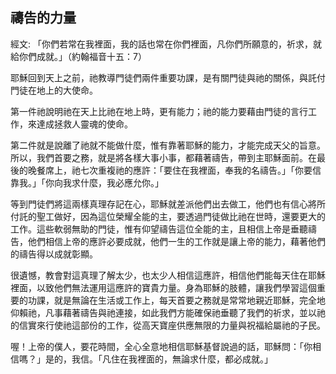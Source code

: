 ## 禱告的力量 ##

經文: 「你們若常在我裡面，我的話也常在你們裡面，凡你們所願意的，祈求，就給你們成就。」（約翰福音十五：7）



耶穌回到天上之前，祂教導門徒們兩件重要功課，是有關門徒與祂的關係，與託付門徒在地上的大使命。

第一件祂說明祂在天上比祂在地上時，更有能力；祂的能力要藉由門徒的言行工作，來達成拯救人靈魂的使命。

第二件就是說離了祂就不能做什麼，惟有靠著耶穌的能力，才能完成天父的旨意。所以，我們首要之務，就是將各樣大事小事，都藉著禱告，帶到主耶穌面前。在最後的晚餐席上，祂七次重複祂的應許：「要住在我裡面，奉我的名禱告。」「你要信靠我。」「你向我求什麼，我必應允你。」

等到門徒們將這兩樣真理存記在心，耶穌就差派他們出去做工，他們也有信心將所付託的聖工做好，因為這位榮耀全能的主，要透過門徒做比祂在世時，還要更大的工作。這些軟弱無助的門徒，惟有仰望禱告這位全能的主，且相信上帝是垂聽禱告，他們相信上帝的應許必要成就，他們一生的工作就是讓上帝的能力，藉著他們的禱告得以成就彰顯。

很遺憾，教會對這真理了解太少，也太少人相信這應許，相信他們能每天住在耶穌裡面，以致他們無法運用這應許的寶貴力量。身為耶穌的肢體，讓我們學習這個重要的功課，就是無論在生活或工作上，每天首要之務就是常常地親近耶穌，完全地仰賴祂，凡事藉著禱告與祂連接，如此我們方能確保祂垂聽了我們的祈求，並以祂的信實來行使祂這部份的工作，從高天寶座供應無限的力量與祝福給屬祂的子民。

喔！上帝的僕人，要花時間，全心全意地相信耶穌基督說過的話，耶穌問：「你相信嗎？」是的，我信。「凡住在我裡面的，無論求什麼，都必成就。」